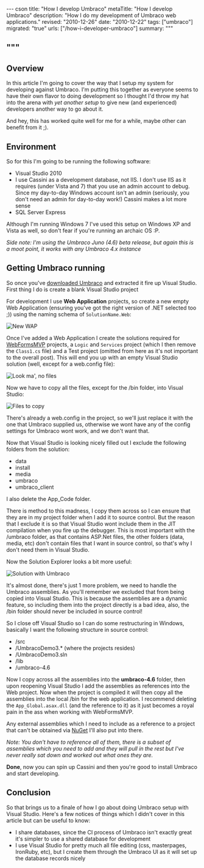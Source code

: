 --- cson
title: "How I develop Umbraco"
metaTitle: "How I develop Umbraco"
description: "How I do my development of Umbraco web applications."
revised: "2010-12-26"
date: "2010-12-22"
tags: ["umbraco"]
migrated: "true"
urls: ["/how-i-developer-umbraco"]
summary: """

"""
---
## Overview

In this article I'm going to cover the way that I setup my system for developing against Umbraco. I'm putting this together as everyone seems to have their own flavor to doing development so I thought I'd throw my hat into the arena with *yet another setup* to give new (and experienced) developers another way to go about it.

And hey, this has worked quite well for me for a while, maybe other can benefit from it ;).

## Environment

So for this I'm going to be running the following software:

 * Visual Studio 2010
  * I use Cassini as a development database, not IIS. I don't use IIS as it requires (under Vista and 7) that you use an admin account to debug. Since my day-to-day Windows account isn't an admin (seriously, you don't need an admin for day-to-day work!) Cassini makes a lot more sense
 * SQL Server Express

Although I'm running Windows 7 I've used this setup on Windows XP and Vista as well, so don't fear if you're running an archaic OS :P.

*Side note: I'm using the Umbraco Juno (4.6) beta release, but again this is a moot point, it works with any Umbraco 4.x instance*

## Getting Umbraco running

So once you've [downloaded Umbraco][1] and extracted it fire up Visual Studio. First thing I do is create a blank Visual Studio project

For development I use **Web Application** projects, so create a new empty Web Application (ensuring you've got the right version of .NET selected too ;)) using the naming schema of `SolutionName.Web`:

![New WAP][2]

Once I've added a Web Application I create the solutions required for [WebFormsMVP][3] projects, a `Logic` and `Services` project (which I then remove the `Class1.cs` file) and a Test project (omitted from here as it's not important to the overall post). This will end you up with an empty Visual Studio solution (well, except for a web.config file):

![Look ma', no files][4]

Now we have to copy all the files, except for the /bin folder, into Visual Studio:

![Files to copy][5]

There's already a web.config in the project, so we'll just replace it with the one that Umbraco supplied us, otherwise we wont have any of the config settings for Umbraco wont work, and we don't want that.

Now that Visual Studio is looking nicely filled out I exclude the following folders from the solution:

 * data
 * install
 * media
 * umbraco
 * umbraco_client

I also delete the App_Code folder.

There is method to this madness, I copy them across so I can ensure that they are in my project folder when I add it to source control. But the reason that I exclude it is so that Visual Studio wont include them in the JIT compilation when you fire up the debugger. This is most important with the /umbraco folder, as that contains ASP.Net files, the other folders (data, media, etc) don't contain files that I want in source control, so that's why I don't need them in Visual Studio.

Now the Solution Explorer looks a bit more useful:

![Solution with Umbraco][6]

It's almost done, there's just 1 more problem, we need to handle the Umbraco assemblies. As you'll remember we excluded that from being copied into Visual Studio. This is because the assemblies are a dynamic feature, so including them into the project directly is a bad idea, also, the /bin folder should never be included in source control!

So I close off Visual Studio so I can do some restructuring in Windows, basically I want the following structure in source control:

 * /src
  * /UmbracoDemo3.* (where the projects resides)
  * /UmbracoDemo3.sln
 * /lib
  * /umbraco-4.6

Now I copy across all the assemblies into the **umbraco-4.6** folder, then upon reopening Visual Studio I add the assemblies as references into the Web project. Now when the project is compiled it will then copy all the assemblies into the local /bin for the web application. I recommend deleting the `App_Global.asax.dll` (and the reference to it) as it just becomes a royal pain in the ass when working with WebFormsMVP.

Any external assemblies which I need to include as a reference to a project that can't be obtained via [NuGet][7] I'll also put into there.

*Note: You don't have to reference all of them, there is a subset of assemblies which you need to add and they will pull in the rest but I've never really sat down and worked out what ones they are.*

**Done**, now you can spin up Cassini and then you're good to install Umbraco and start developing.

## Conclusion

So that brings us to a finale of how I go about doing Umbraco setup with Visual Studio. Here's a few notices of things which I didn't cover in this article but can be useful to know:

 * I share databases, since the CI process of Umbraco isn't exactly great it's simpler to use a shared database for development
 * I use Visual Studio for pretty much all file editing (css, masterpages, IronRuby, etc), but I create them through the Umbraco UI as it will set up the database records nicely


  [1]: http://umbraco.codeplex.com
  [2]: /get/umbraco/how-to-umbraco/how-to-umbraco-01.png
  [3]: /webforms-mvp
  [4]: /get/umbraco/how-to-umbraco/how-to-umbraco-02.png
  [5]: /get/umbraco/how-to-umbraco/how-to-umbraco-03.png
  [6]: /get/umbraco/how-to-umbraco/how-to-umbraco-04.png
  [7]: http://nuget.codeplex.com/